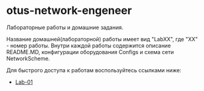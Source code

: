 # otus-network-engeneer
Лабораторные работы и домашние задания.

Название домашней(лабораторной) работы имеет вид "LabXX", где "XX" - номер работы.
Внутри каждой работы содержится описание README.MD, конфигурации оборудования Configs и схема сети NetworkScheme.


Для быстрого доступа к работам воспользуйтесь ссылками ниже:
- [Lab-01](https://github.com/Samurai1135/otus-network-engeneer/blob/95a607540d4015a4a4e2b7b29e6b9233dc2400a6/Lab-01/README.MD)
